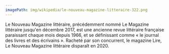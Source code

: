 ```yaml
---
imagePath: img/wikipedia/le-nouveau-magazine-litteraire-322.png
---
```


Le Nouveau Magazine littéraire, précédemment nommé Le Magazine littéraire jusqu'en décembre 2017, est une ancienne revue littéraire française paraissant chaque mois depuis 1966, et se définissant comme « le journal des livres et des écrivains ».
Racheté par son concurrent, le magazine Lire, Le Nouveau Magazine littéraire disparaît en 2020.
